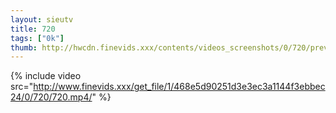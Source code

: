 ```yaml
--- 
layout: sieutv
title: 720
tags: ["0k"]
thumb: http://hwcdn.finevids.xxx/contents/videos_screenshots/0/720/preview.mp4.jpg
---
```

{% include video src="http://www.finevids.xxx/get_file/1/468e5d90251d3e3ec3a1144f3ebbec24/0/720/720.mp4/" %} 
